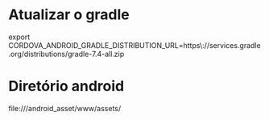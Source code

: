 # Atualizar o gradle
export CORDOVA_ANDROID_GRADLE_DISTRIBUTION_URL=https\\://services.gradle.org\/distributions\/gradle-7.4-all.zip

# Diretório android 
file:///android_asset/www/assets/
